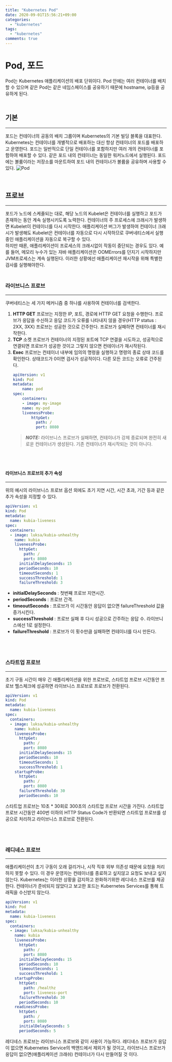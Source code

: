 ```yaml
---
title: "Kubernetes Pod"
date: 2020-09-01T15:56:21+09:00
categories:
  - "kubernetes"
tags:
  - "kubernetes"
comments: true
---
```


# Pod, 포드
Pod는 Kubernetes 애플리케이션의 배포 단위이다. Pod 안에는 여러 컨테이너를 배치할 수 있으며 같은 Pod는 같은 네임스페이스를 공유하기 때문에 hostname, ip등을 공유하게 된다.  
　
<br>

## 기본
----
포드는 컨테이너의 공동의 배치 그룹이며 Kubernetes의 기본 빌딩 블록을 대표한다. Kubernetes는 컨테이너를 개별적으로 배포하는 대신 항상 컨테이너의 포드를 배포하고 운영한다. 포드는 일반적으로 단일 컨테이너를 포함하지만 여러 개의 컨테이너를 포함하여 배포할 수 있다. 같은 포드 내의 컨테이너는 동일한 워커노드에서 실행된다. 포드에는 볼륨이라는 저장소를 마운트하여 포드 내의 컨테이너가 볼륨을 공유하며 사용할 수 있다.
![Pod](https://d33wubrfki0l68.cloudfront.net/fe03f68d8ede9815184852ca2a4fd30325e5d15a/98064/docs/tutorials/kubernetes-basics/public/images/module_03_pods.svg)

<br>

## 프로브
----
포드가 노드에 스케줄되는 대로, 해당 노드의 Kubelet은 컨테이너를 실행하고 포드가 존재하는 동안 계속 실행시키도록 노력한다. 컨테이너의 주 프로세스에 크래시가 발생하면 Kubelet이 컨테이너를 다시 시작한다. 애플리케이션 버그가 발생하여 컨테이너 크래시가 발생해도 Kubelet은 컨테이너를 자동으로 다시 시작하므로 쿠버네티스에서 실행 중인 애플리케이션을 자동으로 복구할 수 있다.  
하지만 때론, 애플리케이션이 프로세스의 크래시없이 작동이 중단되는 경우도 있다. 예를 들어, 메모리 누수가 있는 자바 애플리케이션은 OOMErrors를 던지기 시작하지만 JVM프로세스는 계속 실행된다. 이러한 상황에선 애플리케이션 재시작을 위해 특별한 검사를 실행해야한다.  
　
<br>

### 라이브니스 프로브
----
쿠버네티스는 세 가지 메커니즘 중 하나를 사용하여 컨테이너를 검색한다.
1. **HTTP GET** 프로브는 지정한 IP, 포트, 경로에 HTTP GET 요청을 수행한다. 프로브가 응답을 수신하고 응답 코드가 오류를 나타내지 않을 경우(HTTP status : 2XX, 3XX) 프로브는 성공한 것으로 간주한다. 프로브가 실패하면 컨테이너를 재시작한다.
2. **TCP** 소켓 프로브가 컨테이너의 지정된 포트에 TCP 연결을 시도하고, 성공적으로 연결되면 프로브가 성공한 것이고 그렇지 않으면 컨테이너가 재시작된다.
3. **Exec** 프로브는 컨테이너 내부에 임의의 명령을 실행하고 명령의 종료 상태 코드를 확인한다. 상태코드가 0이면 검사가 성공적이다. 다른 모든 코드는 오류로 간주된다.  
    ````yaml
    apiVersion: v1
    kind: Pod
    metadata:
        name: pod
    spec:
        containers:
        - image: my-image
        name: my-pod
        livenessProbe:
            httpGet:
              path: /
              port: 8080
    ````
    > **_NOTE:_**  라이브니스 프로브가 실패하면, 컨테이너가 강제 종료되며 완전히 새로운 컨테이너가 생성된다. 기존 컨테이너가 재시작되는 것이 아니다.

　  
<br>

#### 라이브니스 프로브의 추가 속성
----
위의 예시의 라이브니스 프로브 옵션 외에도 초기 지연 시간, 시간 초과, 기간 등과 같은 추가 속성을 지정할 수 있다. 
````yaml
apiVersion: v1
kind: Pod
metadata:
  name: kubia-liveness
spec:
  containers:
  - image: luksa/kubia-unhealthy
    name: kubia
    livenessProbe:
      httpGet:
        path: /
        port: 8080
      initialDelaySeconds: 15
      periodSeconds: 10
      timeoutSeconds: 1
      successThreshold: 1
      failureThreshold: 3
````
- **initialDelaySeconds** : 첫번째 프로브 지연시간.
- **periodSeconds** : 프로브 간격.
- **timeoutSeconds** : 프로브가 이 시간동안 응답이 없으면 failureThreshold 값을 증가시킨다.
- **successThreshold** : 프로브 실패 후 다시 성공으로 간주하는 응답 수. 라이브니스에선 1로 설정한다.
- **failureThreshold** : 프로브가 이 횟수만큼 실패하면 컨테이너를 다시 만든다.

　  
<br>

### 스타트업 프로브
----
초기 구동 시간이 매우 긴 애플리케이션을 위한 프로브로, 스타트업 프로브 시간동안 프로브 헬스체크에 성공하면 라이브니스 프로브로 프로브가 전환된다.
````yaml
apiVersion: v1
kind: Pod
metadata:
  name: kubia-liveness
spec:
  containers:
  - image: luksa/kubia-unhealthy
    name: kubia
    livenessProbe:
      httpGet:
        path: /
        port: 8080
      initialDelaySeconds: 15
      periodSeconds: 10
      timeoutSeconds: 1
      successThreshold: 1
    startupProbe:
      httpGet:
        path: /
        port: 8080
      failureThreshold: 30
      periodSeconds: 10
````
스타트업 프로브는 10초 * 30회로 300초의 스타트업 프로브 시간을 가진다. 스타트업 프로브 시간동안 400번 이하의 HTTP Status Code가 반환되면 스타트업 프로브를 성공으로 처리하고 라이브니스 프로브로 전환된다.

　  
<br>

### 레디네스 프로브
----
애플리케이션이 초기 구동이 오래 걸리거나, 시작 직후 외부 의존성 때문에 요청을 처리하지 못할 수 있다. 이 경우 운영자는 컨테이너를 종료하고 싶지않고 요청도 보내고 싶지 않는다. Kubernetes는 이러한 상황을 감지하고 완화하기위한 레디네스 프로브를 제공한다. 컨테이너가 준비되지 않았다고 보고한 포드는 Kubernetes Services를 통해 트래픽을 수신받지 않는다.
````yaml
apiVersion: v1
kind: Pod
metadata:
  name: kubia-liveness
spec:
  containers:
  - image: luksa/kubia-unhealthy
    name: kubia
    livenessProbe:
      httpGet:
        path: /
        port: 8080
      initialDelaySeconds: 15
      periodSeconds: 10
      timeoutSeconds: 1
      successThreshold: 1
    startupProbe:
      httpGet:
        path: /healthz
        port: liveness-port
      failureThreshold: 30
      periodSeconds: 10
    readinessProbe:
      httpGet:
        path: /
        port: 8080
      initialDelaySeconds: 5
      periodSeconds: 5
````
레디네스 프로브는 라이브니스 프로브와 같이 사용이 가능하다. 레디네스 프로브가 응답이 없으면 Kubernetes Service의 백앤드에서 제외가 될 것이고, 라이브니스 프로브가 응답이 없으면(애플리케이션 크래쉬) 컨테이너가 다시 만들어질 것 이다.